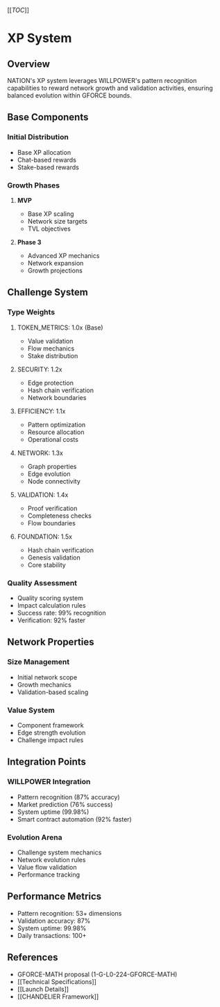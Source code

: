 [[_TOC_]]

# XP System

## Overview
NATION's XP system leverages WILLPOWER's pattern recognition capabilities to reward network growth and validation activities, ensuring balanced evolution within GFORCE bounds.

## Base Components
### Initial Distribution
- Base XP allocation
- Chat-based rewards
- Stake-based rewards

### Growth Phases
1. **MVP**
   - Base XP scaling
   - Network size targets
   - TVL objectives

2. **Phase 3**
   - Advanced XP mechanics
   - Network expansion
   - Growth projections

## Challenge System
### Type Weights
1. TOKEN_METRICS: 1.0x (Base)
   - Value validation
   - Flow mechanics
   - Stake distribution

2. SECURITY: 1.2x
   - Edge protection
   - Hash chain verification
   - Network boundaries

3. EFFICIENCY: 1.1x
   - Pattern optimization
   - Resource allocation
   - Operational costs

4. NETWORK: 1.3x
   - Graph properties
   - Edge evolution
   - Node connectivity

5. VALIDATION: 1.4x
   - Proof verification
   - Completeness checks
   - Flow boundaries

6. FOUNDATION: 1.5x
   - Hash chain verification
   - Genesis validation
   - Core stability

### Quality Assessment
- Quality scoring system
- Impact calculation rules
- Success rate: 99% recognition
- Verification: 92% faster

## Network Properties
### Size Management
- Initial network scope
- Growth mechanics
- Validation-based scaling

### Value System
- Component framework
- Edge strength evolution
- Challenge impact rules

## Integration Points
### WILLPOWER Integration
- Pattern recognition (87% accuracy)
- Market prediction (76% success)
- System uptime (99.98%)
- Smart contract automation (92% faster)

### Evolution Arena
- Challenge system mechanics
- Network evolution rules
- Value flow validation
- Performance tracking

## Performance Metrics
- Pattern recognition: 53+ dimensions
- Validation accuracy: 87%
- System uptime: 99.98%
- Daily transactions: 100+

## References
- GFORCE-MATH proposal (1-G-L0-224-GFORCE-MATH)
- [[Technical Specifications]]
- [[Launch Details]]
- [[CHANDELIER Framework]]
